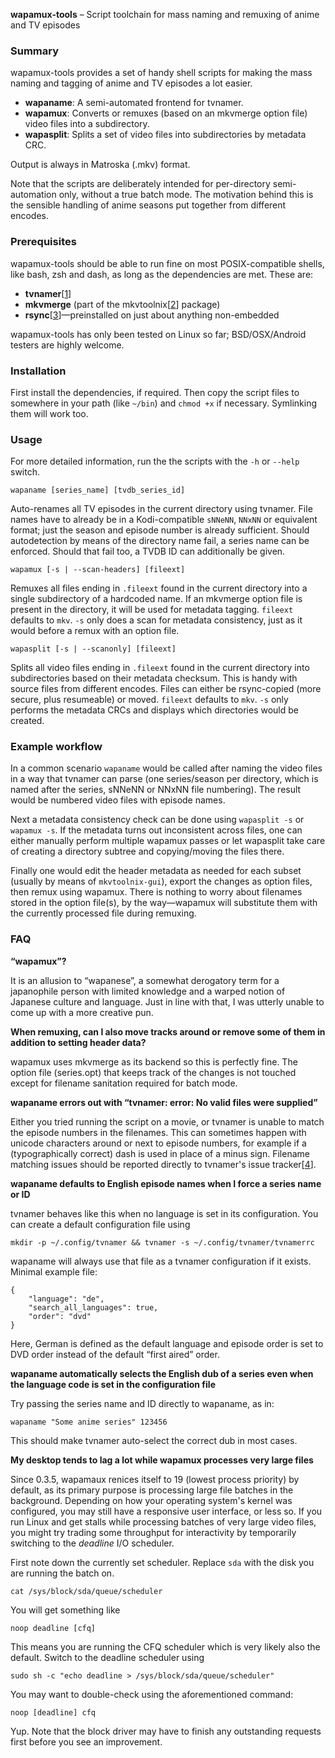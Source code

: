 **wapamux-tools** – Script toolchain for mass naming and remuxing of anime and
TV episodes


### Summary ###

wapamux-tools provides a set of handy shell scripts for making the mass naming
and tagging of anime and TV episodes a lot easier.

* **wapaname**: A semi-automated frontend for tvnamer.
* **wapamux**: Converts or remuxes (based on an mkvmerge option file) video
  files into a subdirectory.
* **wapasplit**: Splits a set of video files into subdirectories by metadata
  CRC.

Output is always in Matroska (.mkv) format.

Note that the scripts are deliberately intended for per-directory
semi-automation only, without a true batch mode. The motivation behind this is
the sensible handling of anime seasons put together from different encodes.


### Prerequisites ###

wapamux-tools should be able to run fine on most POSIX-compatible shells, like
bash, zsh and dash, as long as the dependencies are met. These are:

* **tvnamer**[[1]]
* **mkvmerge** (part of the mkvtoolnix[[2]] package)
* **rsync**[[3]]—preinstalled on just about anything non-embedded

wapamux-tools has only been tested on Linux so far; BSD/OSX/Android testers
are highly welcome.


### Installation ###

First install the dependencies, if required. Then copy the script files to
somewhere in your path (like `~/bin`) and `chmod +x` if necessary.
Symlinking them will work too.


### Usage ###

For more detailed information, run the the scripts with the `-h` or
`--help` switch.

    wapaname [series_name] [tvdb_series_id]

Auto-renames all TV episodes in the current directory using tvnamer. File
names have to already be in a Kodi-compatible `sNNeNN`, `NNxNN` or
equivalent format; just the season and episode number is already sufficient.
Should autodetection by means of the directory name fail, a series name can be
enforced. Should that fail too, a TVDB ID can additionally be given.

    wapamux [-s | --scan-headers] [fileext]

Remuxes all files ending in `.fileext` found in the current directory into
a single subdirectory of a hardcoded name. If an mkvmerge option file is
present in the directory, it will be used for metadata tagging. `fileext`
defaults to `mkv`. `-s` only does a scan for metadata consistency,
just as it would before a remux with an option file.

    wapasplit [-s | --scanonly] [fileext]

Splits all video files ending in `.fileext` found in the current directory
into subdirectories based on their metadata checksum. This is handy with
source files from different encodes. Files can either be rsync-copied (more
secure, plus resumeable) or moved. `fileext` defaults to `mkv`.
`-s` only performs the metadata CRCs and displays which directories would
be created.


### Example workflow ###

In a common scenario `wapaname` would be called after naming the video
files in a way that tvnamer can parse (one series/season per directory, which
is named after the series, sNNeNN or NNxNN file numbering). The result would
be numbered video files with episode names.

Next a metadata consistency check can be done using `wapasplit -s` or
`wapamux -s`. If the metadata turns out inconsistent across files, one can
either manually perform multiple wapamux passes or let wapasplit take care of
creating a directory subtree and copying/moving the files there.

Finally one would edit the header metadata as needed for each subset (usually
by means of `mkvtoolnix-gui`), export the changes as option files, then
remux using wapamux. There is nothing to worry about filenames stored in the
option file(s), by the way—wapamux will substitute them with the currently
processed file during remuxing.


### FAQ ###

**“wapamux”?**

It is an allusion to “wapanese”, a somewhat derogatory term for a japanophile
person with limited knowledge and a warped notion of Japanese culture and
language. Just in line with that, I was utterly unable to come up with a more
creative pun.

**When remuxing, can I also move tracks around or remove some of them in
addition to setting header data?**

wapamux uses mkvmerge as its backend so this is perfectly fine. The option
file (series.opt) that keeps track of the changes is not touched except for
filename sanitation required for batch mode.

**wapaname errors out with “tvnamer: error: No valid files were supplied”**

Either you tried running the script on a movie, or tvnamer is unable to match
the episode numbers in the filenames. This can sometimes happen with unicode
characters around or next to episode numbers, for example if a
(typographically correct) dash is used in place of a minus sign. Filename
matching issues should be reported directly to tvnamer's issue tracker[[4]].

**wapaname defaults to English episode names when I force a series name or ID**

tvnamer behaves like this when no language is set in its configuration. You
can create a default configuration file using

    mkdir -p ~/.config/tvnamer && tvnamer -s ~/.config/tvnamer/tvnamerrc

wapaname will always use that file as a tvnamer configuration if it exists.
Minimal example file:

    {
        "language": "de", 
        "search_all_languages": true, 
        "order": "dvd" 
    }

Here, German is defined as the default language and episode order is set to
DVD order instead of the default “first aired” order.

**wapaname automatically selects the English dub of a series even when the
language code is set in the configuration file**

Try passing the series name and ID directly to wapaname, as in:

    wapaname "Some anime series" 123456

This should make tvnamer auto-select the correct dub in most cases.

**My desktop tends to lag a lot while wapamux processes very large files**

Since 0.3.5, wapamaux renices itself to 19 (lowest process priority) by
default, as its primary purpose is processing large file batches in the
background. Depending on how your operating system's kernel was configured,
you may still have a responsive user interface, or less so. If you run Linux
and get stalls while processing batches of very large video files, you might
try trading some throughput for interactivity by temporarily switching to the
*deadline* I/O scheduler.

First note down the currently set scheduler. Replace `sda` with the disk you
are running the batch on.

    cat /sys/block/sda/queue/scheduler

You will get something like

    noop deadline [cfq]

This means you are running the CFQ scheduler which is very likely also the
default. Switch to the deadline scheduler using

    sudo sh -c "echo deadline > /sys/block/sda/queue/scheduler"

You may want to double-check using the aforementioned command:

    noop [deadline] cfq

Yup. Note that the block driver may have to finish any outstanding requests
first before you see an improvement.


[1]: https://github.com/dbr/tvnamer

[2]: https://mkvtoolnix.download

[3]: https://rsync.samba.org/

[4]: https://github.com/dbr/tvnamer/issues
